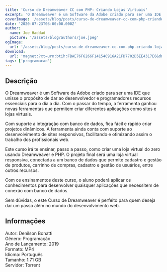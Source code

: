 ```yaml
---
title: 'Curso de Dreamweaver CC com PHP: Criando Lojas Virtuais'
excerpt: 'O Dreamweaver é um Software da Adobe criado para ser uma IDE que unisse o propósito de dar ao desenvolvedor e programadores recursos essenciais para o dia a dia. Com o passar do tempo, a ferramenta ganhou novas ferramentas que permitem criar diferentes aplicações como sites e lojas virtuai'
coverImage: '/assets/blog/posts/curso-de-dreamweaver-cc-com-php-criando-lojas-virtuais.jpg'
date: '2020-07-23T03:00:00.000Z'
author:
  name: Joe Haddad
  picture: '/assets/blog/authors/joe.jpeg'
ogImage:
  url: '/assets/blog/posts/curso-de-dreamweaver-cc-com-php-criando-lojas-virtuais.jpg'
download:
  url: 'magnet:?xt=urn:btih:FBAE76F6266F14154C916A21FD7702D5EE4317E6&dn=Curso%20de%20Dreamweaver%20CC%20com%20php%20Criando%20Lojas%20Virtuais%20-%20Denilson%20Bonatti&tr=udp%3a%2f%2ftracker.openbittorrent.com%3a1337%2fannounce&tr=udp%3a%2f%2ftracker.opentrackr.org%3a1337%2fannounce'
tags: ['programacao']
---
```

<h2>Descrição</h2>
<p></p><p>O Dreamweaver é um Software da Adobe criado para ser uma IDE que unisse o propósito de dar ao desenvolvedor e programadores recursos essenciais para o dia a dia. Com o passar do tempo, a ferramenta ganhou novas ferramentas que permitem criar diferentes aplicações como sites e lojas virtuais.</p><p>Com suporte a integração com banco de dados, fica fácil e rápido criar projetos dinâmicos. A ferramenta ainda conta com suporte ao desenvolvimento de sites responsivos, facilitando e otimizando assim o trabalho dos profissionais web.</p><p>Este curso irá te ensinar, passo a passo, como criar uma loja virtual do zero usando Dreamweaver e PHP. O projeto final será uma loja virtual responsiva, conectada a um banco de dados que permite cadastro e gestão de produtos, carrinho de compras, cadastro e gestão de usuários, entre outros recursos.</p><p>Com os ensinamentos deste curso, o aluno poderá aplicar os conhecimentos para desenvolver quaisquer aplicações que necessitem de conexão com banco de dados.</p><p>Sem dúvidas, o este Curso de Dreamweaver é perfeito para quem deseja dar um passo além no mundo do desenvolvimento web.</p><h2>Informações</h2><p>Autor: Denilson Bonatti<br/>Gênero: Programação<br/>Ano de Lançamento: 2019<br/>Formato: MP4<br/>Idioma: Português<br/>Tamanho: 1.71 GB<br/>Servidor: Torrent</p>